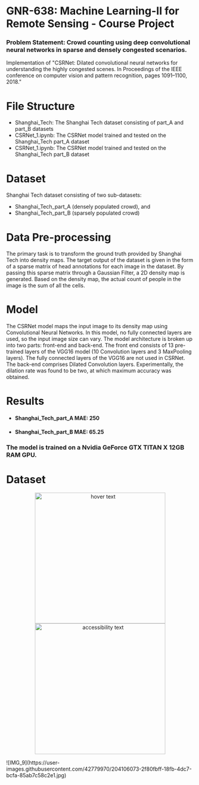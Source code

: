 # GNR-638: Machine Learning-II for Remote Sensing - Course Project

### Problem Statement: Crowd counting using deep convolutional neural networks in sparse and densely congested scenarios.

Implementation of "CSRNet: Dilated convolutional neural networks for understanding the highly congested scenes. In Proceedings of the IEEE conference on computer vision and pattern recognition, pages 1091–1100, 2018."

# File Structure

- Shanghai_Tech: The Shanghai Tech dataset consisting of part_A and part_B datasets
- CSRNet_1.ipynb: The CSRNet model trained and tested on the Shanghai_Tech part_A dataset
- CSRNet_1.ipynb: The CSRNet model trained and tested on the Shanghai_Tech part_B dataset

# Dataset

Shanghai Tech dataset consisting of two sub-datasets: 
- Shanghai_Tech_part_A (densely populated crowd), and 
- Shanghai_Tech_part_B (sparsely populated crowd)

# Data Pre-processing

The primary task is to transform the ground truth provided by Shanghai Tech into density maps. The target output of the dataset is given in the form of a sparse matrix of head annotations for each image in the dataset. By passing this sparse matrix through a Gaussian Filter, a 2D density map is generated. Based on the density map, the actual count of people in the image is the sum of all the cells.

# Model

The CSRNet model maps the input image to its density map using Convolutional Neural Networks. In this model, no fully connected layers are used, so the input image size can vary. The model architecture is broken up into two parts: front-end and back-end. The front end consists of 13 pre-trained layers of the VGG16 model (10 Convolution layers and 3 MaxPooling layers). The fully connected layers of the VGG16 are not used in CSRNet. The back-end comprises Dilated Convolution layers. Experimentally, the dilation rate was found to be two, at which maximum accuracy was obtained.

# Results

- #### Shanghai_Tech_part_A MAE: 250

- #### Shanghai_Tech_part_B MAE: 65.25

### The model is trained on a Nvidia GeForce GTX TITAN X 12GB RAM GPU.

# Dataset

<p align="center">
  <img src="[your_relative_path_here](https://github.com/subirkumarparida/Crowd-counting/blob/main/Shanghai_Tech/ShanghaiTech/part_A/test_data/images/IMG_165.jpg)" width="350" title="hover text">
  <img src="[your_relative_path_here_number_2_large_name](https://github.com/subirkumarparida/Crowd-counting/blob/main/Shanghai_Tech/ShanghaiTech/part_A/test_data/images/IMG_165.jpg)" width="350" alt="accessibility text">
</p>
![IMG_9](https://user-images.githubusercontent.com/42779970/204106073-2f80fbff-18fb-4dc7-bcfa-85ab7c58c2e1.jpg)

